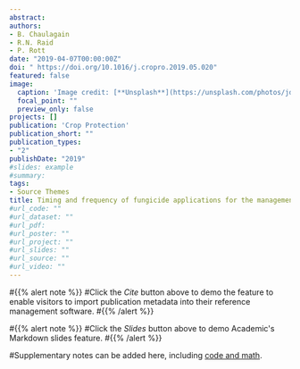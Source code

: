 ```yaml
---
abstract: 
authors:
- B. Chaulagain
- R.N. Raid
- P. Rott
date: "2019-04-07T00:00:00Z"
doi: " https://doi.org/10.1016/j.cropro.2019.05.020"
featured: false
image:
  caption: 'Image credit: [**Unsplash**](https://unsplash.com/photos/jdD8gXaTZsc)'
  focal_point: ""
  preview_only: false
projects: []
publication: 'Crop Protection'
publication_short: ""
publication_types:
- "2"
publishDate: "2019"
#slides: example
#summary: 
tags:
- Source Themes
title: Timing and frequency of fungicide applications for the management of sugarcane brown rust
#url_code: ""
#url_dataset: ""
#url_pdf: 
#url_poster: ""
#url_project: ""
#url_slides: ""
#url_source: ""
#url_video: ""
---
```


#{{% alert note %}}
#Click the *Cite* button above to demo the feature to enable visitors to import publication metadata into their reference management software.
#{{% /alert %}}

#{{% alert note %}}
#Click the *Slides* button above to demo Academic's Markdown slides feature.
#{{% /alert %}}

#Supplementary notes can be added here, including [code and math](https://sourcethemes.com/academic/docs/writing-markdown-latex/).
